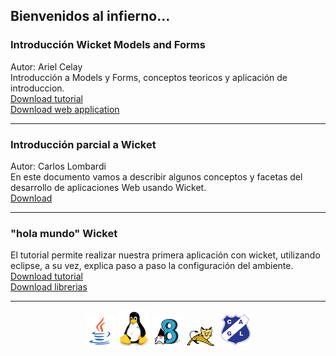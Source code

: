 ## Bienvenidos al infierno...

### Introducción Wicket Models and Forms
Autor: Ariel Celay<br/>
Introducción a Models y Forms, conceptos teoricos y aplicación de introduccion.<br/>
<a href="modelos-y-formularios.pdf" target="_blank">Download tutorial</a><br/>
<a href="wicket-model-form.zip" target="_blank">Download web application</a>

<hr/>

### Introducción parcial a Wicket
Autor: Carlos Lombardi<br/>
En este documento vamos a describir algunos conceptos y facetas del desarrollo de aplicaciones
Web usando Wicket.<br/>
<a href="introduccion-parcial-a-wicket.pdf" target="_blank">Download</a>

<hr/>

### "hola mundo" Wicket
El tutorial permite realizar nuestra primera aplicación con wicket, utilizando eclipse, a su vez, explica paso a paso la configuración del ambiente.<br/>
<a href="hola-mundo-wicket.pdf" target="_blank">Download tutorial</a><br/>
<a href="basicas-necesarias-wicket.zip" target="_blank">Download librerias</a>

<hr/>

<center><img src="logo-java-1.png" />&nbsp;<img src="logo-linux-1.png" />&nbsp;<img src="logo-java-2.png" />&nbsp;<img src="logo-tomcat.png" />&nbsp;<img src="logo-lamadrid-1.png" /></center>
